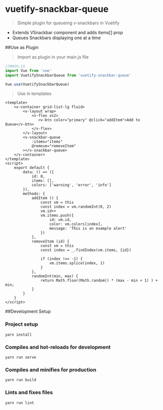 # vuetify-snackbar-queue
>Simple plugin for queueing v-snackbars in Vuetify
* Extends VSnackbar component and adds items[] prop
* Queues Snackbars displaying one at a time 

##Use as Plugin
>Import as plugin in your main.js file

```js
//main.js
import Vue from 'vue'
import VuetifySnackbarQueue from 'vuetify-snackbar-queue'

Vue.use(VuetifySnackbarQueue)
```

>Use in templates
```vue
<template>
    <v-container grid-list-lg fluid>
        <v-layout wrap>
            <v-flex xs2>
               <v-btn color="primary" @click="addItem">Add to Queue</v-btn>
            </v-flex>
        </v-layout>
        <v-snackbar-queue
            :items="items"
            @remove="removeItem"
        ></v-snackbar-queue>
    </v-container>
</template>
<script>
	export default {
		data: () => ({
		    id: 0,
		    items: [],
		    colors: ['warning', 'error', 'info']
		}),
		methods: {
		    addItem () {
		        const vm = this
		        const index = vm.randomInt(0, 2)
		        vm.id++
		        vm.items.push({
		            id: vm.id,
		            color: vm.colors[index],
		            message: 'This is an example alert'
		        })  
		    },
		    removeItem (id) {
		        const vm = this
		        const index = _.findIndex(vm.items, {id})
		        
		        if (index !== -1) {
		            vm.items.splice(index, 1)
		        }   
		    },
		    randomInt(min, max) {
                return Math.floor(Math.random() * (max - min + 1) ) + min;
            }
 		}
	}
</script>
```


##Development Setup

### Project setup
```
yarn install
```

### Compiles and hot-reloads for development
```
yarn run serve
```

### Compiles and minifies for production
```
yarn run build
```

### Lints and fixes files
```
yarn run lint
```
